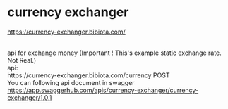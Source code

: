 <h1>currency exchanger</h1>

<a href="https://currency-exchanger.bibiota.com/">https://currency-exchanger.bibiota.com/</a>

<br />
api for exchange money (Important ! This's example static exchange rate. Not Real.)
<br />
api:
<br />
https://currency-exchanger.bibiota.com/currency POST
<br />
You can following api document in swagger
<br />
<a href="https://app.swaggerhub.com/apis/currency-exchanger/currency-exchanger/1.0.1">https://app.swaggerhub.com/apis/currency-exchanger/currency-exchanger/1.0.1</a>
<br />
